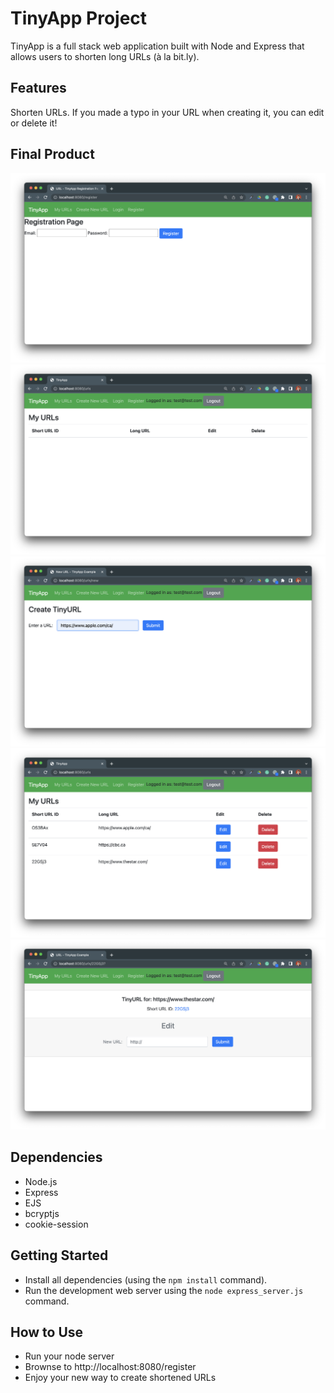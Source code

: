 # TinyApp Project 

TinyApp is a full stack web application built with Node and Express that allows 
users to shorten long URLs (à la bit.ly).

## Features
Shorten URLs.
If you made a typo in your URL when creating it, you can edit or delete it!

## Final Product

!["Registration Page"](./images/Registration%20Page.png)
!["My URLs (Blank)"](./images/My%20URLs%20Blank.png)
!["Create New URL"](./images/Create%20New%20URL.png)
!["My URLs"](./images/My%20URLs%20.png)
!["Details/ Edit"](./images/Edit%3ADetails%20Page.png)

## Dependencies

- Node.js
- Express
- EJS
- bcryptjs
- cookie-session

## Getting Started

- Install all dependencies (using the `npm install` command).
- Run the development web server using the `node express_server.js` command.

## How to Use

- Run your node server
- Brownse to http://localhost:8080/register
- Enjoy your new way to create shortened URLs